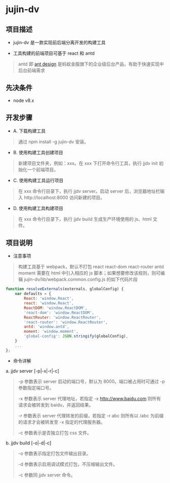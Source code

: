 # jujin-dv

## 项目描述

* jujin-dv 是一款实现前后端分离开发的构建工具

* 工具构建的前端项目可基于 react 和 antd
> antd 即 [ant design](https://ant.design/docs/react/introduce-cn) 是蚂蚁金服旗下的企业级后台产品，有助于快速实现中后台前端需求

## 先决条件

* node v8.x

## 开发步骤

* A. 下载构建工具

> 通过 npm install -g jujin-dv 安装。

* B. 使用构建工具创建项目

> 新建项目文件夹，例如：xxx。在 xxx 下打开命令行工具，执行 jjdv init 初始化一个前端项目。

* C. 使用构建工具运行项目

> 在 xxx 命令行目录下，执行 jjdv server。启动 server 后，浏览器地址栏输入 http://localhost:8000 访问新建的项目。

* D. 使用构建工具构建项目

> 在 xxx 命令行目录下，执行 jjdv build 生成生产环境使用的 js、html 文件。
 
## 项目说明

* 注意事项

> 构建工具基于 webpack，默认不打包 react react-dom react-router antd moment 需要在 html 中引入相应的 js 脚本；如果想要修改该规则，则可编辑 jujin-dv/lib/webpack.common.config.js 的如下代码片段

```javascript
function resolveExternals(externals, globalConfig) {
    var defaults = {
        React: 'window.React',
        react: 'window.React',
        ReactDOM: 'window.ReactDOM',
        'react-dom': 'window.ReactDOM',
        ReactRouter: 'window.ReactRouter',
        'react-router': 'window.ReactRouter',
        antd: 'window.antd',
        moment: 'window.moment',
        'global-config': JSON.stringify(globalConfig),
    }
    ...
};
```

* 命令详解

a. jjdv server [-p|-x|-r|-c]

> -p 参数表示 server 启动的端口号，默认为 8000。端口被占用时可通过 -p 参数指定端口号。
>
> -x 参数表示 server 代理地址，若指定 -x http://www.baidu.com 则所有请求会被转发到 baidu，并返回结果。
>
> -r 参数表示 server 代理转发的前缀，若指定 -r abc 则所有以 /abc 为前缀的请求才会被转发至 -x 指定的代理服务器。
>
> -c 参数表示是否独立打包 css 文件。

b. jjdv build [-o|-d|-c]

> -o 参数表示指定打包文件输出目录。
>
> -d 参数表示启用调试模式打包，不压缩输出文件。
>
> -c 参数同 jjdv server 命令。

